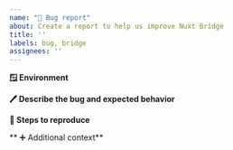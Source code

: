 ```yaml
---
name: "🐞 Bug report"
about: Create a report to help us improve Nuxt Bridge
title: ''
labels: bug, bridge
assignees: ''
---
```


<!--
Please carefully read the contribution docs before creating a bug report
 👉 https://v3.nuxtjs.org/community/reporting-bugs

Please use the codesandbox template below to create a minimal reproduction
 👉 https://codesandbox.io/s/github/nuxt/starter/tree/bridge-sandbox

If you're unsure about the issue, please open a github discussion first
 👉 https://github.com/nuxt/framework/discussions/categories/issues
-->

**🪟 Environment**

<!-- You can use `npx nuxi info` to fill this section -->

**🖊️ Describe the bug and expected behavior**

<!-- A clear and concise description of what the bug is. -->

**📝 Steps to reproduce**

<!--
Steps to reproduce the behavior:
1. Go to '...'
2. Click on '....'
3. Scroll down to '....'
4. See error
-->

** ➕ Additional context**

<!-- If applicable, add any other context about the problem here. -->
<!-- If applicable, add screenshots to help explain your problem. -->
